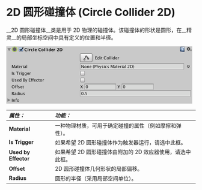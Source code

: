 2D 圆形碰撞体 (Circle Collider 2D)
==================
__2D 圆形碰撞体__类是用于 2D 物理的碰撞体。该碰撞体的形状是圆形，在__精灵__的局部坐标空间中具有定义的位置和半径。


![](../uploads/Main/CircleCollider2DInspector.png) 


|**_属性：_** |**_功能：_** |
|:---|:---|
|__Material__ |一种物理材质，可用于确定碰撞的属性（例如摩擦和弹性）。 |
|__Is Trigger__ |如果希望 2D 圆形碰撞体作为触发器运行，请选中此框。 |
|__Used by Effector__ |如果希望 2D 圆形碰撞体由附加的 2D 效应器使用，请选中此框。 |
|__Offset__ |2D 圆形碰撞体几何形状的局部偏移。 |
|__Radius__ |圆形的半径（采用局部空间单位）。 |
